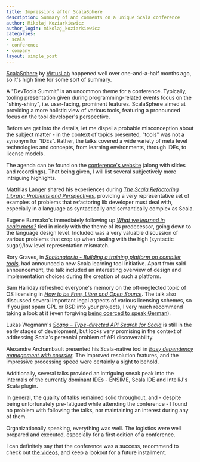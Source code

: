 ```yaml
---
title: Impressions after ScalaSphere
description: Summary of and comments on a unique Scala conference
author: Mikołaj Koziarkiewicz
author_login: mikolaj_koziarkiewicz
categories:
- scala
- conference
- company
layout: simple_post
---
```

[ScalaSphere](http://scalasphere.org/) by [VirtusLab](http://virtuslab.com/) happened well over one-and-a-half months ago, so it's high time for some sort of summary.

A "DevTools Summit" is an uncommon theme for a conference. Typically, tooling presentation given during programming-related
 events focus on the "shiny-shiny", i.e. user-facing, prominent features. ScalaSphere aimed at providing a more holistic
 view of various tools, featuring a pronounced focus on the tool developer's perspective.
 
Before we get into the details, let me dispel a probable misconception about the subject matter - in the context of topics presented, 
"tools" was not a synonym for "IDEs". Rather, the talks covered a wide variety of meta level technologies and concepts, 
from learning environments, through IDEs, to license models.

The agenda can be found on the [conference's website](http://scalasphere.org/#agenda) (along with slides and recordings). That being given, 
I will list several subjectively more intriguing highlights.

Matthias Langer shared his experiences during [_The Scala Refactoring Library: Problems and Perspectives_](https://youtu.be/Josjt_awx08), providing a very representative set of examples 
  of problems that refactoring lib developer must deal with, especially in a language as syntactically and semantically complex as Scala.

Eugene Burmako's immediately following up [_What we learned in scala.meta?_](https://youtu.be/zuBAOktT938) tied in nicely with the theme of its predecessor, going down to the language design level. 
Included was a very valuable discussion of various problems that crop up when dealing with the high (syntactic sugar)/low level representation mismatch. 

Rory Graves, in [_Scalanator.io - Building a training platform on compiler tools_](https://youtu.be/13uf7hHh-BQ), had announced a new Scala learning tool initiative. Apart from said announcement, the talk 
 included an interesting overview of design and implementation choices during the creation of such a platform.

Sam Halliday refreshed everyone's memory on the oft-neglected topic of OS licensing in [_How to be Free, Libre and Open Source_](https://youtu.be/6pEQ4xT1LMQ). The talk also discussed several important legal
  aspects of various licensing schemes, so if you just spam GPL or BSD into your projects, I very much recommend taking a look at it (even forgiving [being coerced to speak German](https://www.youtube.com/watch?v=6pEQ4xT1LMQ&feature=youtu.be&t=700)).

Lukas Wegmann's [_Scaps – Type-directed API Search for Scala_](http://scalasphere.org/speaker/lukas-wegmann/) is still in the early stages of development, but looks very promising in the context of addressing Scala's perennial
  problem of API discoverability.

Alexandre Archambault presented his Scala-native tool in [_Easy dependency management with coursier_](https://youtu.be/rNiwFxF_T98). The improved resolution features, and the impressive processing speed were certainly a sight to behold.

Additionally, several talks provided an intriguing sneak peak into the internals of the currently dominant IDEs - ENSIME, Scala IDE and IntelliJ's Scala plugin.

In general, the quality of talks remained solid throughout, and - despite being unfortunately pre-fatigued while attending the conference - I found no problem with following the talks, nor maintaining an interest during any of them.

Organizationally speaking, everything was well. The logistics were well prepared and executed, especially for a first edition of a conference.

I can definitely say that the conference was a success, recommend to check out [the videos](http://scalasphere.org/#agenda), and keep a lookout for a future installment.